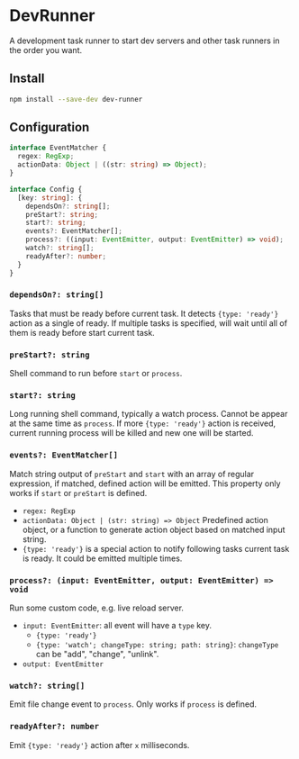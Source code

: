 # DevRunner

A development task runner to start dev servers and other task runners in the order you want.

## Install

```sh
npm install --save-dev dev-runner
```

## Configuration

```typescript
interface EventMatcher {
  regex: RegExp;
  actionData: Object | ((str: string) => Object);
}

interface Config {
  [key: string]: {
    dependsOn?: string[];
    preStart?: string;
    start?: string;
    events?: EventMatcher[];
    process?: ((input: EventEmitter, output: EventEmitter) => void);
    watch?: string[];
    readyAfter?: number;
  }
}
```

### `dependsOn?: string[]`

Tasks that must be ready before current task. It detects `{type: 'ready'}` action as a single of ready. If multiple tasks is specified, will wait until all of them is ready before start current task.

### `preStart?: string`

Shell command to run before `start` or `process`.

### `start?: string`

Long running shell command, typically a watch process. Cannot be appear at the same time as `process`. If more `{type: 'ready'}` action is received, current running process will be killed and new one will be started.

### `events?: EventMatcher[]`

Match string output of `preStart` and `start` with an array of regular expression, if matched, defined action will be emitted. This property only works if `start` or `preStart` is defined.

- `regex: RegExp`
- `actionData: Object | (str: string) => Object` Predefined action object, or a function to generate action object based on matched input string.
- `{type: 'ready'}` is a special action to notify following tasks current task is ready. It could be emitted multiple times.

### `process?: (input: EventEmitter, output: EventEmitter) => void`

Run some custom code, e.g. live reload server.

- `input: EventEmitter`: all event will have a `type` key.
    - `{type: 'ready'}`
    - `{type: 'watch'; changeType: string; path: string}`: `changeType` can be "add", "change", "unlink".
- `output: EventEmitter`

### `watch?: string[]`

Emit file change event to `process`. Only works if `process` is defined.

### `readyAfter?: number`

Emit `{type: 'ready'}` action after `x` milliseconds.
